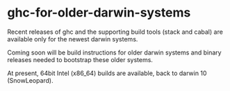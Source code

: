 # ghc-for-older-darwin-systems

Recent releases of ghc and the supporting build tools (stack and cabal) are available only for the newest darwin systems.

Coming soon will be build instructions for older darwin systems and binary releases needed to bootstrap these older systems.

At present, 64bit Intel (x86_64) builds are available, back to darwin 10 (SnowLeopard).
